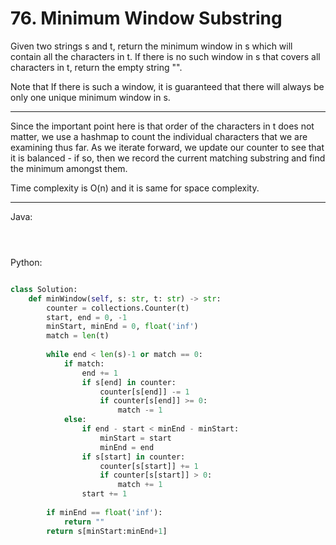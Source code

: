 # 76. Minimum Window Substring

Given two strings s and t, return the minimum window in s which will contain
all the characters in t. If there is no such window in s that covers all
characters in t, return the empty string "".

Note that If there is such a window, it is guaranteed that there will always be
only one unique minimum window in s.

---

Since the important point here is that order of the characters in t does not
matter, we use a hashmap to count the individual characters that we are
examining thus far. As we iterate forward, we update our counter to see that it
is balanced - if so, then we record the current matching substring and find the
minimum amongst them.

Time complexity is O(n) and it is same for space complexity.

---

Java:

```java




``` 


Python:

```python

class Solution:
    def minWindow(self, s: str, t: str) -> str:
        counter = collections.Counter(t)
        start, end = 0, -1
        minStart, minEnd = 0, float('inf')
        match = len(t)
        
        while end < len(s)-1 or match == 0:
            if match:
                end += 1
                if s[end] in counter:
                    counter[s[end]] -= 1
                    if counter[s[end]] >= 0:
                        match -= 1
            else:
                if end - start < minEnd - minStart:
                    minStart = start
                    minEnd = end
                if s[start] in counter:
                    counter[s[start]] += 1
                    if counter[s[start]] > 0:
                        match += 1
                start += 1
        
        if minEnd == float('inf'):
            return ""
        return s[minStart:minEnd+1]

```
